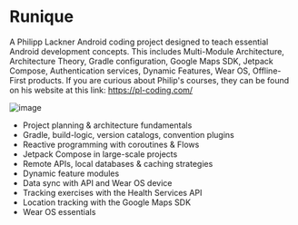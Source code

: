 # Runique
A Philipp Lackner Android coding project designed to teach essential Android development concepts. This includes Multi-Module Architecture, Architecture Theory, Gradle configuration, Google Maps SDK, Jetpack Compose,
Authentication services, Dynamic Features, Wear OS, Offline-First products. If you are curious about Philip's courses, they
can be found on his website at this link: https://pl-coding.com/

![image](https://github.com/OssipeeRiver/Runique/assets/94566958/3c7869c8-4d0d-48a4-ae03-c594ee360561)


- Project planning & architecture fundamentals
- Gradle, build-logic, version catalogs, convention plugins
- Reactive programming with coroutines & Flows
- Jetpack Compose in large-scale projects
- Remote APIs, local databases & caching strategies
- Dynamic feature modules
- Data sync with API and Wear OS device
- Tracking exercises with the Health Services API
- Location tracking with the Google Maps SDK
- Wear OS essentials
